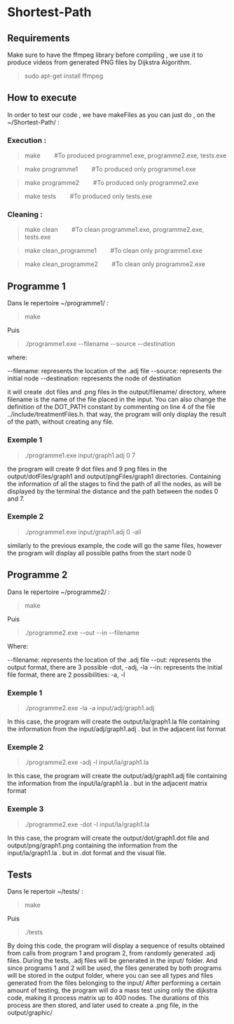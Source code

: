 # Shortest-Path
## Requirements 
Make sure to have the ffmpeg library before compiling , we use it to produce videos from generated PNG files by Dijkstra Algorithm. 

>sudo apt-get install ffmpeg  
## How to execute
In order to test our code , we have makeFiles as you can just do , on the ~/Shortest-Path/ :

### Execution : 
>make   &nbsp;&nbsp;&nbsp;&nbsp;&nbsp;&nbsp; #To produced programme1.exe, programme2.exe, tests.exe

>make programme1   &nbsp;&nbsp;&nbsp;&nbsp;&nbsp;&nbsp; #To produced only programme1.exe 

>make programme2   &nbsp;&nbsp;&nbsp;&nbsp;&nbsp;&nbsp; #To produced only programme2.exe 

>make tests   &nbsp;&nbsp;&nbsp;&nbsp;&nbsp;&nbsp; #To produced only tests.exe

### Cleaning :
>make clean   &nbsp;&nbsp;&nbsp;&nbsp;&nbsp;&nbsp; #To clean  programme1.exe, programme2.exe, tests.exe

>make clean_programme1   &nbsp;&nbsp;&nbsp;&nbsp;&nbsp;&nbsp; #To clean only  programme1.exe 

>make clean_programme2   &nbsp;&nbsp;&nbsp;&nbsp;&nbsp;&nbsp; #To clean only  programme2.exe 

## Programme 1
Dans le repertoire ~/programme1/ :

> make

Puis

> ./programme1.exe --filename --source --destination

where:

--filename: represents the location of the .adj file
--source: represents the initial node
--destination: represents the node of destination

it will create .dot files and .png files in the output/filename/ directory, where filename is the name of the file placed in the input.
You can also change the definition of the DOT_PATH constant by commenting on line 4 of the file ../include/treatmentFiles.h. that way, the program will only display the result of the path, without creating any file.

### Exemple 1

>./programme1.exe input/graph1.adj 0 7

the program will create 9 dot files and 9 png files in the output/dotFiles/graph1 and output/pngFiles/graph1 directories. Containing the information of all the stages to find the path of all the nodes, as will be displayed by the terminal the distance and the path between the nodes 0 and 7.

### Exemple 2

>./programme1.exe input/graph1.adj 0 -all

similarly to the previous example, the code will go the same files, however the program will display all possible paths from the start node 0

## Programme 2
Dans le repertoire ~/programme2/ : 
> make 

Puis 

> ./programme2.exe --out --in --filename

Where:

--filename: represents the location of the .adj file
--out: represents the output format, there are 3 possible -dot, -adj, -la
--in: represents the initial file format, there are 2 possibilities: -a, -l

### Exemple 1

>./programme2.exe -la -a input/adj/graph1.adj

In this case, the program will create the output/la/graph1.la file containing the information from the input/adj/graph1.adj . but in the adjacent list format

### Exemple 2

>./programme2.exe -adj -l input/la/graph1.la

In this case, the program will create the output/adj/graph1.adj file containing the information from the input/la/graph1.la . but in the adjacent matrix format

### Exemple 3

>./programme2.exe -dot -l input/la/graph1.la

In this case, the program will create the output/dot/graph1.dot file and output/png/graph1.png containing the information from the input/la/graph1.la . but in .dot format and the visual file.

## Tests
Dans le repertoir ~/tests/ :

> make

Puis

> ./tests

By doing this code, the program will display a sequence of results obtained from calls from program 1 and program 2, from randomly generated .adj files.
During the tests, .adj files will be generated in the input/ folder. And since programs 1 and 2 will be used, the files generated by both programs will be stored in the output folder, where you can see all types and files generated from the files belonging to the input/
After performing a certain amount of testing, the program will do a mass test using only the dijkstra code, making it process matrix up to 400 nodes. The durations of this process are then stored, and later used to create a .png file, in the output/graphic/